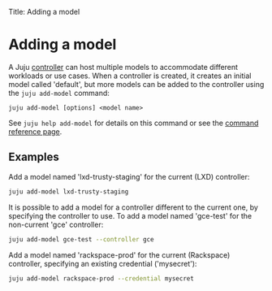 Title: Adding a model

# Adding a model

A Juju [controller][controller] can host multiple models to accommodate
different workloads or use cases. When a controller is created, it creates
an initial model called 'default', but more models can be added to the
controller using the `juju add-model` command:

```
juju add-model [options] <model name>
```

See `juju help add-model` for details on this command or see the
[command reference page][commands].

## Examples

Add a model named 'lxd-trusty-staging' for the current (LXD) controller:

```bash
juju add-model lxd-trusty-staging
```

It is possible to add a model for a controller different to the current one, by 
specifying the controller to use. To add a model named 'gce-test' for the 
non-current 'gce' controller:

```bash
juju add-model gce-test --controller gce 
```

Add a model named 'rackspace-prod' for the current (Rackspace) controller,
specifying an existing credential ('mysecret'):

```bash
juju add-model rackspace-prod --credential mysecret
```




[controller]: ./controllers.html
[commands]: ./commands.html#juju-add-model
